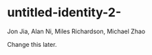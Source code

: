 untitled-identity-2-
====================

Jon Jia, Alan Ni, Miles Richardson, Michael Zhao

Change this later.

